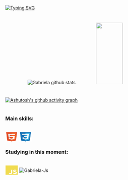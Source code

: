 [![Typing SVG](https://readme-typing-svg.herokuapp.com/?color=B22222&size=35&center=true&vCenter=true&width=1000&lines=HELLO,+My+name+is+Gabriela;I'm+25+years+old;I'm+from+Brazil;Be+Welcome!+:%29)](https://git.io/typing-svg)

#

<div align="center">  
  <img width="49%" height="195px" src="https://github-readme-stats.vercel.app/api?username=gabrielagqueiroz&show_icons=true&count_private=true&hide_border=true&title_color=B22222&icon_color=B22222&text_color=c9d1d9&bg_color=0d1117" alt="Gabriela  github stats" /> 
  <img width="41%" height="195px" src="https://github-readme-stats.vercel.app/api/top-langs/?username=gabrielagqueiroz&layout=compact&hide_border=true&title_color=B22222&text_color=ff91a4&bg_color=0d1117" />
</div>

# 

[![Ashutosh's github activity graph](https://github-readme-activity-graph.cyclic.app/graph?username=gabrielagqueiroz&bg_color=0d1117&color=B22222&line=B22222&point=FFA07A&area=true&hide_border=true)](https://github.com/ashutosh00710/github-readme-activity-graph)

#

 ### Main skills:
 
<div style="display: inline_block"><br>
  <img align="center" alt="Gabriela-HTML" height="30" width="40" src="https://raw.githubusercontent.com/devicons/devicon/master/icons/html5/html5-original.svg">
  <img align="center" alt="Gabriela-CSS" height="30" width="40" src="https://raw.githubusercontent.com/devicons/devicon/master/icons/css3/css3-original.svg">
</div>


### Studying in this moment:
<div style="display: inline_block"><br>
  <img align="center" alt="Gabriela-Js" height="30" width="40" src="https://raw.githubusercontent.com/devicons/devicon/master/icons/javascript/javascript-plain.svg">
  <img align="center" alt="Gabriela-Js" height="50" width="60" src="https://cdn.jsdelivr.net/gh/devicons/devicon/icons/java/java-original-wordmark.svg">
</div>
          


